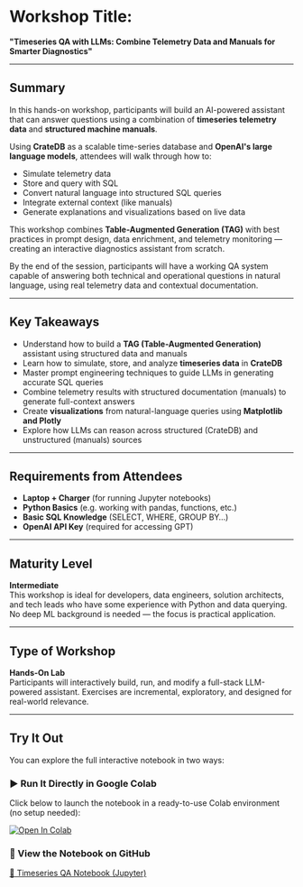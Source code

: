 # Workshop Title:
**"Timeseries QA with LLMs: Combine Telemetry Data and Manuals for Smarter Diagnostics"**

---

## Summary

In this hands-on workshop, participants will build an AI-powered assistant that can answer questions using a combination of **timeseries telemetry data** and **structured machine manuals**. 

Using **CrateDB** as a scalable time-series database and **OpenAI's large language models**, attendees will walk through how to:
- Simulate telemetry data
- Store and query with SQL
- Convert natural language into structured SQL queries
- Integrate external context (like manuals)
- Generate explanations and visualizations based on live data

This workshop combines **Table-Augmented Generation (TAG)** with best practices in prompt design, data enrichment, and telemetry monitoring — creating an interactive diagnostics assistant from scratch.

By the end of the session, participants will have a working QA system capable of answering both technical and operational questions in natural language, using real telemetry data and contextual documentation.

---

## Key Takeaways

- Understand how to build a **TAG (Table-Augmented Generation)** assistant using structured data and manuals
- Learn how to simulate, store, and analyze **timeseries data** in **CrateDB**
- Master prompt engineering techniques to guide LLMs in generating accurate SQL queries
- Combine telemetry results with structured documentation (manuals) to generate full-context answers
- Create **visualizations** from natural-language queries using **Matplotlib and Plotly**
- Explore how LLMs can reason across structured (CrateDB) and unstructured (manuals) sources

---

## Requirements from Attendees

- **Laptop + Charger** (for running Jupyter notebooks)
- **Python Basics** (e.g. working with pandas, functions, etc.)
- **Basic SQL Knowledge** (SELECT, WHERE, GROUP BY…)
- **OpenAI API Key** (required for accessing GPT)

---

## Maturity Level

**Intermediate**  
This workshop is ideal for developers, data engineers, solution architects, and tech leads who have some experience with Python and data querying. No deep ML background is needed — the focus is practical application.

---

## Type of Workshop

**Hands-On Lab**  
Participants will interactively build, run, and modify a full-stack LLM-powered assistant. Exercises are incremental, exploratory, and designed for real-world relevance.

---

## Try It Out

You can explore the full interactive notebook in two ways:

### ▶️ Run It Directly in Google Colab
Click below to launch the notebook in a ready-to-use Colab environment (no setup needed):

[![Open In Colab](https://colab.research.google.com/assets/colab-badge.svg)](https://colab.research.google.com/github/crate/pre-sales/blob/6985173bd154b0081590baea2c47c7bfed8194f1/events/DIS2025/tag/Notebook/Timeseries_QA_Workshop.ipynb)

### 📓 View the Notebook on GitHub
[🧠 Timeseries QA Notebook (Jupyter)](https://github.com/YOUR-USERNAME/YOUR-REPO/blob/main/Timeseries_QA_Workshop.ipynb)

